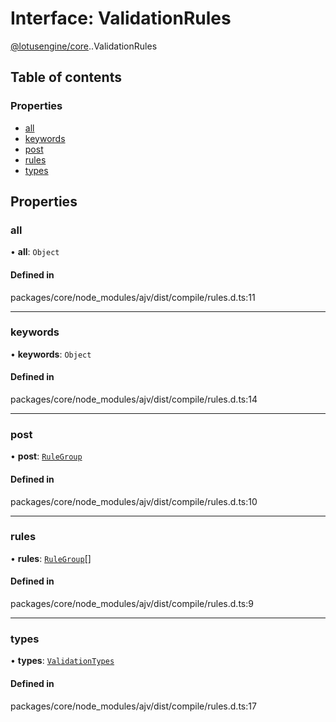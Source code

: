 # Interface: ValidationRules

[@lotusengine/core](../wiki/@lotusengine.core).[<internal>](../wiki/@lotusengine.core.%3Cinternal%3E).ValidationRules

## Table of contents

### Properties

- [all](../wiki/@lotusengine.core.%3Cinternal%3E.ValidationRules#all)
- [keywords](../wiki/@lotusengine.core.%3Cinternal%3E.ValidationRules#keywords)
- [post](../wiki/@lotusengine.core.%3Cinternal%3E.ValidationRules#post)
- [rules](../wiki/@lotusengine.core.%3Cinternal%3E.ValidationRules#rules)
- [types](../wiki/@lotusengine.core.%3Cinternal%3E.ValidationRules#types)

## Properties

### all

• **all**: `Object`

#### Defined in

packages/core/node_modules/ajv/dist/compile/rules.d.ts:11

___

### keywords

• **keywords**: `Object`

#### Defined in

packages/core/node_modules/ajv/dist/compile/rules.d.ts:14

___

### post

• **post**: [`RuleGroup`](../wiki/@lotusengine.core.%3Cinternal%3E.RuleGroup)

#### Defined in

packages/core/node_modules/ajv/dist/compile/rules.d.ts:10

___

### rules

• **rules**: [`RuleGroup`](../wiki/@lotusengine.core.%3Cinternal%3E.RuleGroup)[]

#### Defined in

packages/core/node_modules/ajv/dist/compile/rules.d.ts:9

___

### types

• **types**: [`ValidationTypes`](../wiki/@lotusengine.core.%3Cinternal%3E#validationtypes)

#### Defined in

packages/core/node_modules/ajv/dist/compile/rules.d.ts:17
